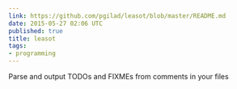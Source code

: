 ```yaml
---
link: https://github.com/pgilad/leasot/blob/master/README.md
date: 2015-05-27 02:06 UTC
published: true
title: leasot
tags:
- programming
---
```


Parse and output TODOs and FIXMEs from comments in your files
